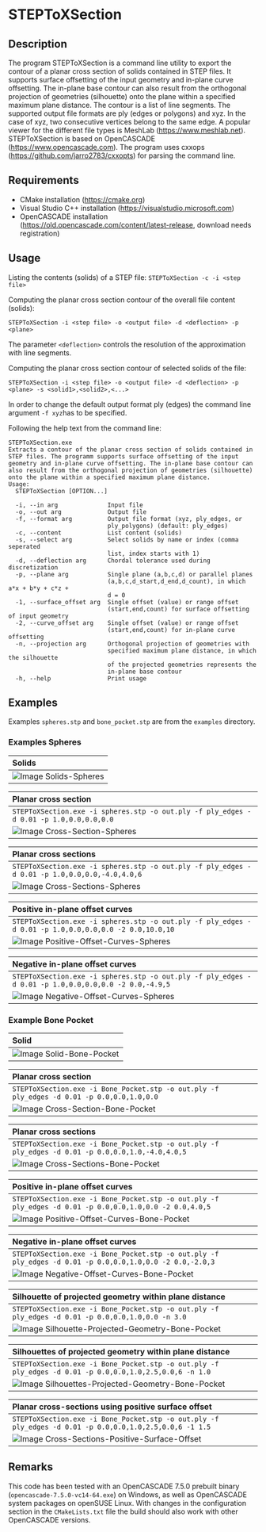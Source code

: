# STEPToXSection

## Description
The program STEPToXSection is a command line utility to export the contour of a planar cross section of solids contained in STEP files. It supports surface offsetting of the input geometry and in-plane curve offsetting. The in-plane base contour can also result from the orthogonal projection of geometries (silhouette) onto the plane within a specified maximum plane distance. The contour is a list of line segments. The supported output file formats are ply (edges or polygons) and xyz. In the case of xyz, two consecutive vertices belong to the same edge. A popular viewer for the different file types is MeshLab (https://www.meshlab.net). STEPToXSection is based on OpenCASCADE (https://www.opencascade.com). The program uses cxxops (https://github.com/jarro2783/cxxopts) for parsing the command line.

## Requirements
 * CMake installation (https://cmake.org)
 * Visual Studio C++ installation (https://visualstudio.microsoft.com)
 * OpenCASCADE installation (https://old.opencascade.com/content/latest-release, download needs registration)

## Usage
Listing the contents (solids) of a STEP file:
`STEPToXSection -c -i <step file>`

Computing the planar cross section contour of the overall file content (solids):

`STEPToXSection -i <step file> -o <output file> -d <deflection> -p <plane>`

The parameter `<deflection>` controls the resolution of the approximation with line segments.

Computing the planar cross section contour of selected solids of the file:

`STEPToXSection -i <step file> -o <output file> -d <deflection> -p <plane> -s <solid1>,<solid2>,<...>`

In order to change the default output format ply (edges) the command line argument `-f xyz`has to be specified.

Following the help text from the command line:
```
STEPToXSection.exe
Extracts a contour of the planar cross section of solids contained in STEP files. The programm supports surface offsetting of the input geometry and in-plane curve offsetting. The in-plane base contour can also result from the orthogonal projection of geometries (silhouette) onto the plane within a specified maximum plane distance.
Usage:
  STEPToXSection [OPTION...]

  -i, --in arg              Input file
  -o, --out arg             Output file
  -f, --format arg          Output file format (xyz, ply_edges, or
                            ply_polygons) (default: ply_edges)
  -c, --content             List content (solids)
  -s, --select arg          Select solids by name or index (comma seperated
                            list, index starts with 1)
  -d, --deflection arg      Chordal tolerance used during discretization
  -p, --plane arg           Single plane (a,b,c,d) or parallel planes
                            (a,b,c,d_start,d_end,d_count), in which a*x + b*y + c*z +
                            d = 0
  -1, --surface_offset arg  Single offset (value) or range offset
                            (start,end,count) for surface offsetting of input geometry
  -2, --curve_offset arg    Single offset (value) or range offset
                            (start,end,count) for in-plane curve offsetting
  -n, --projection arg      Orthogonal projection of geometries with
                            specified maximum plane distance, in which the silhouette
                            of the projected geometries represents the
                            in-plane base contour
  -h, --help                Print usage
```

## Examples

Examples `spheres.stp` and `bone_pocket.stp` are from the `examples` directory.

### Examples Spheres

| Solids |
| :--- |
| ![Image Solids-Spheres](examples/spheres/solids.png) |

| Planar cross section |
| :--- |
| `STEPToXSection.exe -i spheres.stp -o out.ply -f ply_edges -d 0.01 -p 1.0,0.0,0.0,0.0` |
| ![Image Cross-Section-Spheres](examples/spheres/cross_section.png) |

| Planar cross sections |
| :--- |
| `STEPToXSection.exe -i spheres.stp -o out.ply -f ply_edges -d 0.01 -p 1.0,0.0,0.0,-4.0,4.0,6` |
| ![Image Cross-Sections-Spheres](examples/spheres/cross_sections.png) |

| Positive in-plane offset curves |
| :--- |
| `STEPToXSection.exe -i spheres.stp -o out.ply -f ply_edges -d 0.01 -p 1.0,0.0,0.0,0.0 -2 0.0,10.0,10` |
| ![Image Positive-Offset-Curves-Spheres](examples/spheres/positive_offset_curves.png) |

| Negative in-plane offset curves |
| :--- |
| `STEPToXSection.exe -i spheres.stp -o out.ply -f ply_edges -d 0.01 -p 1.0,0.0,0.0,0.0 -2 0.0,-4.9,5` |
| ![Image Negative-Offset-Curves-Spheres](examples/spheres/negative_offset_curves.png) |

### Example Bone Pocket

| Solid |
| :--- |
| ![Image Solid-Bone-Pocket](examples/bone_pocket/solid.png) |

| Planar cross section |
| :--- |
| `STEPToXSection.exe -i Bone_Pocket.stp -o out.ply -f ply_edges -d 0.01 -p 0.0,0.0,1.0,0.0` |
| ![Image Cross-Section-Bone-Pocket](examples/bone_pocket/cross_section.png) |

| Planar cross sections |
| :--- |
| `STEPToXSection.exe -i Bone_Pocket.stp -o out.ply -f ply_edges -d 0.01 -p 0.0,0.0,1.0,-4.0,4.0,5` |
| ![Image Cross-Sections-Bone-Pocket](examples/bone_pocket/cross_sections.png) |

| Positive in-plane offset curves |
| :--- |
| `STEPToXSection.exe -i Bone_Pocket.stp -o out.ply -f ply_edges -d 0.01 -p 0.0,0.0,1.0,0.0 -2 0.0,4.0,5` |
| ![Image Positive-Offset-Curves-Bone-Pocket](examples/bone_pocket/positive_offset_curves.png) |

| Negative in-plane offset curves |
| :--- |
| `STEPToXSection.exe -i Bone_Pocket.stp -o out.ply -f ply_edges -d 0.01 -p 0.0,0.0,1.0,0.0 -2 0.0,-2.0,3` |
| ![Image Negative-Offset-Curves-Bone-Pocket](examples/bone_pocket/negative_offset_curves.png) |

| Silhouette of projected geometry within plane distance |
| :--- |
| `STEPToXSection.exe -i Bone_Pocket.stp -o out.ply -f ply_edges -d 0.01 -p 0.0,0.0,1.0,0.0 -n 3.0` |
| ![Image Silhouette-Projected-Geometry-Bone-Pocket](examples/bone_pocket/silhouette_projected_geometry.png) |

| Silhouettes of projected geometry within plane distance |
| :--- |
| `STEPToXSection.exe -i Bone_Pocket.stp -o out.ply -f ply_edges -d 0.01 -p 0.0,0.0,1.0,2.5,0.0,6 -n 1.0` |
| ![Image Silhouettes-Projected-Geometry-Bone-Pocket](examples/bone_pocket/silhouettes_projected_geometry.png) |

| Planar cross-sections using positive surface offset |
| :--- |
| `STEPToXSection.exe -i Bone_Pocket.stp -o out.ply -f ply_edges -d 0.01 -p 0.0,0.0,1.0,2.5,0.0,6 -1 1.5` |
| ![Image Cross-Sections-Positive-Surface-Offset](examples/bone_pocket/cross_sections_positive_surface_offset.png) |

## Remarks
This code has been tested with an OpenCASCADE 7.5.0 prebuilt binary (`opencascade-7.5.0-vc14-64.exe`) on Windows, as well as OpenCASCADE system packages on openSUSE Linux. With changes in the configuration section in the `CMakeLists.txt` file the build should also work with other OpenCASCADE versions.